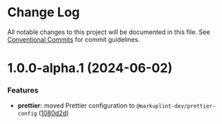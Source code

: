 # Change Log

All notable changes to this project will be documented in this file.
See [Conventional Commits](https://conventionalcommits.org) for commit guidelines.

# 1.0.0-alpha.1 (2024-06-02)

### Features

- **prettier:** moved Prettier configuration to `@markuplint-dev/prettier-config` ([1080d2d](https://github.com/markuplint/markuplint/commit/1080d2dbb7ac53a12bedd8ee92ec6250fbf73dca))
